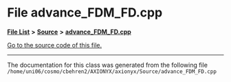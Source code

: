 
# File advance\_FDM\_FD.cpp


[**File List**](files.md) **>** [**Source**](dir_74389ed8173ad57b461b9d623a1f3867.md) **>** [**advance\_FDM\_FD.cpp**](advance__FDM__FD_8cpp.md)

[Go to the source code of this file.](advance__FDM__FD_8cpp_source.md)



























------------------------------
The documentation for this class was generated from the following file `/home/uni06/cosmo/cbehren2/AXIONYX/axionyx/Source/advance_FDM_FD.cpp`